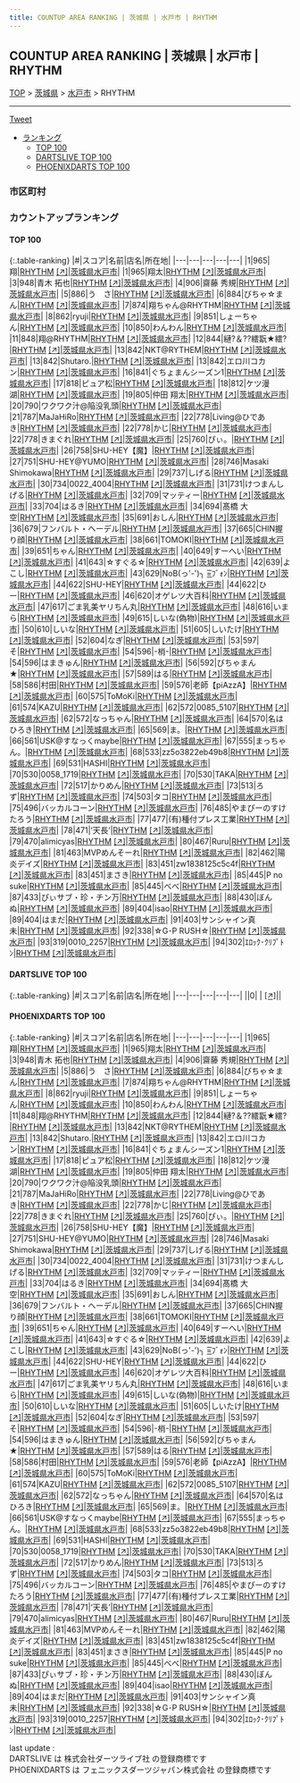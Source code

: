 ```yaml
---
title: COUNTUP AREA RANKING | 茨城県 | 水戸市 | RHYTHM
---
```

## COUNTUP AREA RANKING | 茨城県 | 水戸市 | RHYTHM

[TOP](/darts/rank/) > [茨城県](/darts/rank/茨城県/) > [水戸市](/darts/rank/茨城県/水戸市/) > RHYTHM

___

<a href="https://twitter.com/share?ref_src=twsrc%5Etfw" data-text="COUNTUP AREA RANKING | 茨城県水戸市RHYTHM" class="twitter-share-button" data-hashtags="DARTSLIVE,PHOENIXDARTS,darts,ダーツ" data-show-count="false">Tweet</a>

* [ランキング](#カウントアップランキング)
    * [TOP 100](#top-100)
    * [DARTSLIVE TOP 100](#dartslive-top-100)
    * [PHOENIXDARTS TOP 100](#phoenixdarts-top-100)

### 市区町村

<ul>

</ul>

### カウントアップランキング

#### TOP 100



{:.table-ranking}
|#|スコア|名前|店名|所在地|
|---|---|---|---|---|
|1|965|<span class="rank-name-pd">翔</span>|<a href="/darts/rank/shops/51911.html">RHYTHM</a> <a href="https://vs.phoenixdarts.com/jp/shop/shopDetailInfo/s_51911?s_seq=51911">[↗]</a>|<a href="/darts/rank/茨城県/水戸市">茨城県水戸市</a>|
|1|965|<span class="rank-name-pd">翔太</span>|<a href="/darts/rank/shops/51911.html">RHYTHM</a> <a href="https://vs.phoenixdarts.com/jp/shop/shopDetailInfo/s_51911?s_seq=51911">[↗]</a>|<a href="/darts/rank/茨城県/水戸市">茨城県水戸市</a>|
|3|948|<span class="rank-name-pd"><span class="pro-icon-pd"></span>青木 拓也</span>|<a href="/darts/rank/shops/51911.html">RHYTHM</a> <a href="https://vs.phoenixdarts.com/jp/shop/shopDetailInfo/s_51911?s_seq=51911">[↗]</a>|<a href="/darts/rank/茨城県/水戸市">茨城県水戸市</a>|
|4|906|<span class="rank-name-pd"><span class="pro-icon-pd"></span>齋藤 秀規</span>|<a href="/darts/rank/shops/51911.html">RHYTHM</a> <a href="https://vs.phoenixdarts.com/jp/shop/shopDetailInfo/s_51911?s_seq=51911">[↗]</a>|<a href="/darts/rank/茨城県/水戸市">茨城県水戸市</a>|
|5|886|<span class="rank-name-pd">う　さ</span>|<a href="/darts/rank/shops/51911.html">RHYTHM</a> <a href="https://vs.phoenixdarts.com/jp/shop/shopDetailInfo/s_51911?s_seq=51911">[↗]</a>|<a href="/darts/rank/茨城県/水戸市">茨城県水戸市</a>|
|6|884|<span class="rank-name-pd">びちゃ☆まん</span>|<a href="/darts/rank/shops/51911.html">RHYTHM</a> <a href="https://vs.phoenixdarts.com/jp/shop/shopDetailInfo/s_51911?s_seq=51911">[↗]</a>|<a href="/darts/rank/茨城県/水戸市">茨城県水戸市</a>|
|7|874|<span class="rank-name-pd">翔ちゃん@RHYTHM</span>|<a href="/darts/rank/shops/51911.html">RHYTHM</a> <a href="https://vs.phoenixdarts.com/jp/shop/shopDetailInfo/s_51911?s_seq=51911">[↗]</a>|<a href="/darts/rank/茨城県/水戸市">茨城県水戸市</a>|
|8|862|<span class="rank-name-pd">ryuji</span>|<a href="/darts/rank/shops/51911.html">RHYTHM</a> <a href="https://vs.phoenixdarts.com/jp/shop/shopDetailInfo/s_51911?s_seq=51911">[↗]</a>|<a href="/darts/rank/茨城県/水戸市">茨城県水戸市</a>|
|9|851|<span class="rank-name-pd">しょーちゃん</span>|<a href="/darts/rank/shops/51911.html">RHYTHM</a> <a href="https://vs.phoenixdarts.com/jp/shop/shopDetailInfo/s_51911?s_seq=51911">[↗]</a>|<a href="/darts/rank/茨城県/水戸市">茨城県水戸市</a>|
|10|850|<span class="rank-name-pd">わんわん</span>|<a href="/darts/rank/shops/51911.html">RHYTHM</a> <a href="https://vs.phoenixdarts.com/jp/shop/shopDetailInfo/s_51911?s_seq=51911">[↗]</a>|<a href="/darts/rank/茨城県/水戸市">茨城県水戸市</a>|
|11|848|<span class="rank-name-pd">翔@RHYTHM</span>|<a href="/darts/rank/shops/51911.html">RHYTHM</a> <a href="https://vs.phoenixdarts.com/jp/shop/shopDetailInfo/s_51911?s_seq=51911">[↗]</a>|<a href="/darts/rank/茨城県/水戸市">茨城県水戸市</a>|
|12|844|<span class="rank-name-pd">縺?＆??繧翫★繧?</span>|<a href="/darts/rank/shops/51911.html">RHYTHM</a> <a href="https://vs.phoenixdarts.com/jp/shop/shopDetailInfo/s_51911?s_seq=51911">[↗]</a>|<a href="/darts/rank/茨城県/水戸市">茨城県水戸市</a>|
|13|842|<span class="rank-name-pd">NKT@RYTHEM</span>|<a href="/darts/rank/shops/51911.html">RHYTHM</a> <a href="https://vs.phoenixdarts.com/jp/shop/shopDetailInfo/s_51911?s_seq=51911">[↗]</a>|<a href="/darts/rank/茨城県/水戸市">茨城県水戸市</a>|
|13|842|<span class="rank-name-pd">Shutaro.</span>|<a href="/darts/rank/shops/51911.html">RHYTHM</a> <a href="https://vs.phoenixdarts.com/jp/shop/shopDetailInfo/s_51911?s_seq=51911">[↗]</a>|<a href="/darts/rank/茨城県/水戸市">茨城県水戸市</a>|
|13|842|<span class="rank-name-pd">エロ川コカン</span>|<a href="/darts/rank/shops/51911.html">RHYTHM</a> <a href="https://vs.phoenixdarts.com/jp/shop/shopDetailInfo/s_51911?s_seq=51911">[↗]</a>|<a href="/darts/rank/茨城県/水戸市">茨城県水戸市</a>|
|16|841|<span class="rank-name-pd">ぐちょまんシーズン1</span>|<a href="/darts/rank/shops/51911.html">RHYTHM</a> <a href="https://vs.phoenixdarts.com/jp/shop/shopDetailInfo/s_51911?s_seq=51911">[↗]</a>|<a href="/darts/rank/茨城県/水戸市">茨城県水戸市</a>|
|17|818|<span class="rank-name-pd">ピュア松</span>|<a href="/darts/rank/shops/51911.html">RHYTHM</a> <a href="https://vs.phoenixdarts.com/jp/shop/shopDetailInfo/s_51911?s_seq=51911">[↗]</a>|<a href="/darts/rank/茨城県/水戸市">茨城県水戸市</a>|
|18|812|<span class="rank-name-pd">ケツ漫湖</span>|<a href="/darts/rank/shops/51911.html">RHYTHM</a> <a href="https://vs.phoenixdarts.com/jp/shop/shopDetailInfo/s_51911?s_seq=51911">[↗]</a>|<a href="/darts/rank/茨城県/水戸市">茨城県水戸市</a>|
|19|805|<span class="rank-name-pd">仲田 翔太</span>|<a href="/darts/rank/shops/51911.html">RHYTHM</a> <a href="https://vs.phoenixdarts.com/jp/shop/shopDetailInfo/s_51911?s_seq=51911">[↗]</a>|<a href="/darts/rank/茨城県/水戸市">茨城県水戸市</a>|
|20|790|<span class="rank-name-pd">ワクワク汁@陥没乳頭</span>|<a href="/darts/rank/shops/51911.html">RHYTHM</a> <a href="https://vs.phoenixdarts.com/jp/shop/shopDetailInfo/s_51911?s_seq=51911">[↗]</a>|<a href="/darts/rank/茨城県/水戸市">茨城県水戸市</a>|
|21|787|<span class="rank-name-pd">MaJaHiRo</span>|<a href="/darts/rank/shops/51911.html">RHYTHM</a> <a href="https://vs.phoenixdarts.com/jp/shop/shopDetailInfo/s_51911?s_seq=51911">[↗]</a>|<a href="/darts/rank/茨城県/水戸市">茨城県水戸市</a>|
|22|778|<span class="rank-name-pd">Living@ひであき</span>|<a href="/darts/rank/shops/51911.html">RHYTHM</a> <a href="https://vs.phoenixdarts.com/jp/shop/shopDetailInfo/s_51911?s_seq=51911">[↗]</a>|<a href="/darts/rank/茨城県/水戸市">茨城県水戸市</a>|
|22|778|<span class="rank-name-pd">かじ</span>|<a href="/darts/rank/shops/51911.html">RHYTHM</a> <a href="https://vs.phoenixdarts.com/jp/shop/shopDetailInfo/s_51911?s_seq=51911">[↗]</a>|<a href="/darts/rank/茨城県/水戸市">茨城県水戸市</a>|
|22|778|<span class="rank-name-pd">きまぐれ</span>|<a href="/darts/rank/shops/51911.html">RHYTHM</a> <a href="https://vs.phoenixdarts.com/jp/shop/shopDetailInfo/s_51911?s_seq=51911">[↗]</a>|<a href="/darts/rank/茨城県/水戸市">茨城県水戸市</a>|
|25|760|<span class="rank-name-pd">ぴぃ。</span>|<a href="/darts/rank/shops/51911.html">RHYTHM</a> <a href="https://vs.phoenixdarts.com/jp/shop/shopDetailInfo/s_51911?s_seq=51911">[↗]</a>|<a href="/darts/rank/茨城県/水戸市">茨城県水戸市</a>|
|26|758|<span class="rank-name-pd">SHU-HEY【魔】</span>|<a href="/darts/rank/shops/51911.html">RHYTHM</a> <a href="https://vs.phoenixdarts.com/jp/shop/shopDetailInfo/s_51911?s_seq=51911">[↗]</a>|<a href="/darts/rank/茨城県/水戸市">茨城県水戸市</a>|
|27|751|<span class="rank-name-pd">SHU-HEY@YUMO</span>|<a href="/darts/rank/shops/51911.html">RHYTHM</a> <a href="https://vs.phoenixdarts.com/jp/shop/shopDetailInfo/s_51911?s_seq=51911">[↗]</a>|<a href="/darts/rank/茨城県/水戸市">茨城県水戸市</a>|
|28|746|<span class="rank-name-pd">Masaki Shimokawa</span>|<a href="/darts/rank/shops/51911.html">RHYTHM</a> <a href="https://vs.phoenixdarts.com/jp/shop/shopDetailInfo/s_51911?s_seq=51911">[↗]</a>|<a href="/darts/rank/茨城県/水戸市">茨城県水戸市</a>|
|29|737|<span class="rank-name-pd">しげる</span>|<a href="/darts/rank/shops/51911.html">RHYTHM</a> <a href="https://vs.phoenixdarts.com/jp/shop/shopDetailInfo/s_51911?s_seq=51911">[↗]</a>|<a href="/darts/rank/茨城県/水戸市">茨城県水戸市</a>|
|30|734|<span class="rank-name-pd">0022_4004</span>|<a href="/darts/rank/shops/51911.html">RHYTHM</a> <a href="https://vs.phoenixdarts.com/jp/shop/shopDetailInfo/s_51911?s_seq=51911">[↗]</a>|<a href="/darts/rank/茨城県/水戸市">茨城県水戸市</a>|
|31|731|<span class="rank-name-pd">けつまんしげる</span>|<a href="/darts/rank/shops/51911.html">RHYTHM</a> <a href="https://vs.phoenixdarts.com/jp/shop/shopDetailInfo/s_51911?s_seq=51911">[↗]</a>|<a href="/darts/rank/茨城県/水戸市">茨城県水戸市</a>|
|32|709|<span class="rank-name-pd">マッティー</span>|<a href="/darts/rank/shops/51911.html">RHYTHM</a> <a href="https://vs.phoenixdarts.com/jp/shop/shopDetailInfo/s_51911?s_seq=51911">[↗]</a>|<a href="/darts/rank/茨城県/水戸市">茨城県水戸市</a>|
|33|704|<span class="rank-name-pd">はるき</span>|<a href="/darts/rank/shops/51911.html">RHYTHM</a> <a href="https://vs.phoenixdarts.com/jp/shop/shopDetailInfo/s_51911?s_seq=51911">[↗]</a>|<a href="/darts/rank/茨城県/水戸市">茨城県水戸市</a>|
|34|694|<span class="rank-name-pd">髙橋 大空</span>|<a href="/darts/rank/shops/51911.html">RHYTHM</a> <a href="https://vs.phoenixdarts.com/jp/shop/shopDetailInfo/s_51911?s_seq=51911">[↗]</a>|<a href="/darts/rank/茨城県/水戸市">茨城県水戸市</a>|
|35|691|<span class="rank-name-pd">おしん</span>|<a href="/darts/rank/shops/51911.html">RHYTHM</a> <a href="https://vs.phoenixdarts.com/jp/shop/shopDetailInfo/s_51911?s_seq=51911">[↗]</a>|<a href="/darts/rank/茨城県/水戸市">茨城県水戸市</a>|
|36|679|<span class="rank-name-pd">フンバルト・ヘーデル</span>|<a href="/darts/rank/shops/51911.html">RHYTHM</a> <a href="https://vs.phoenixdarts.com/jp/shop/shopDetailInfo/s_51911?s_seq=51911">[↗]</a>|<a href="/darts/rank/茨城県/水戸市">茨城県水戸市</a>|
|37|665|<span class="rank-name-pd">CHIN握り顔</span>|<a href="/darts/rank/shops/51911.html">RHYTHM</a> <a href="https://vs.phoenixdarts.com/jp/shop/shopDetailInfo/s_51911?s_seq=51911">[↗]</a>|<a href="/darts/rank/茨城県/水戸市">茨城県水戸市</a>|
|38|661|<span class="rank-name-pd">TOMOKI</span>|<a href="/darts/rank/shops/51911.html">RHYTHM</a> <a href="https://vs.phoenixdarts.com/jp/shop/shopDetailInfo/s_51911?s_seq=51911">[↗]</a>|<a href="/darts/rank/茨城県/水戸市">茨城県水戸市</a>|
|39|651|<span class="rank-name-pd">ちゃん</span>|<a href="/darts/rank/shops/51911.html">RHYTHM</a> <a href="https://vs.phoenixdarts.com/jp/shop/shopDetailInfo/s_51911?s_seq=51911">[↗]</a>|<a href="/darts/rank/茨城県/水戸市">茨城県水戸市</a>|
|40|649|<span class="rank-name-pd">すーへい</span>|<a href="/darts/rank/shops/51911.html">RHYTHM</a> <a href="https://vs.phoenixdarts.com/jp/shop/shopDetailInfo/s_51911?s_seq=51911">[↗]</a>|<a href="/darts/rank/茨城県/水戸市">茨城県水戸市</a>|
|41|643|<span class="rank-name-pd">☆すぐる☆</span>|<a href="/darts/rank/shops/51911.html">RHYTHM</a> <a href="https://vs.phoenixdarts.com/jp/shop/shopDetailInfo/s_51911?s_seq=51911">[↗]</a>|<a href="/darts/rank/茨城県/水戸市">茨城県水戸市</a>|
|42|639|<span class="rank-name-pd">よこし</span>|<a href="/darts/rank/shops/51911.html">RHYTHM</a> <a href="https://vs.phoenixdarts.com/jp/shop/shopDetailInfo/s_51911?s_seq=51911">[↗]</a>|<a href="/darts/rank/茨城県/水戸市">茨城県水戸市</a>|
|43|629|<span class="rank-name-pd">NoB(っ&#x27;-&#x27;)╮ =͟͟͞͞ﾌﾞｫﾝ</span>|<a href="/darts/rank/shops/51911.html">RHYTHM</a> <a href="https://vs.phoenixdarts.com/jp/shop/shopDetailInfo/s_51911?s_seq=51911">[↗]</a>|<a href="/darts/rank/茨城県/水戸市">茨城県水戸市</a>|
|44|622|<span class="rank-name-pd">SHU-HEY</span>|<a href="/darts/rank/shops/51911.html">RHYTHM</a> <a href="https://vs.phoenixdarts.com/jp/shop/shopDetailInfo/s_51911?s_seq=51911">[↗]</a>|<a href="/darts/rank/茨城県/水戸市">茨城県水戸市</a>|
|44|622|<span class="rank-name-pd">ひー</span>|<a href="/darts/rank/shops/51911.html">RHYTHM</a> <a href="https://vs.phoenixdarts.com/jp/shop/shopDetailInfo/s_51911?s_seq=51911">[↗]</a>|<a href="/darts/rank/茨城県/水戸市">茨城県水戸市</a>|
|46|620|<span class="rank-name-pd">オゲレツ大百科</span>|<a href="/darts/rank/shops/51911.html">RHYTHM</a> <a href="https://vs.phoenixdarts.com/jp/shop/shopDetailInfo/s_51911?s_seq=51911">[↗]</a>|<a href="/darts/rank/茨城県/水戸市">茨城県水戸市</a>|
|47|617|<span class="rank-name-pd">ごま乳美ヤリちん丸</span>|<a href="/darts/rank/shops/51911.html">RHYTHM</a> <a href="https://vs.phoenixdarts.com/jp/shop/shopDetailInfo/s_51911?s_seq=51911">[↗]</a>|<a href="/darts/rank/茨城県/水戸市">茨城県水戸市</a>|
|48|616|<span class="rank-name-pd">いまら</span>|<a href="/darts/rank/shops/51911.html">RHYTHM</a> <a href="https://vs.phoenixdarts.com/jp/shop/shopDetailInfo/s_51911?s_seq=51911">[↗]</a>|<a href="/darts/rank/茨城県/水戸市">茨城県水戸市</a>|
|49|615|<span class="rank-name-pd">しいな(偽物)</span>|<a href="/darts/rank/shops/51911.html">RHYTHM</a> <a href="https://vs.phoenixdarts.com/jp/shop/shopDetailInfo/s_51911?s_seq=51911">[↗]</a>|<a href="/darts/rank/茨城県/水戸市">茨城県水戸市</a>|
|50|610|<span class="rank-name-pd">しいな</span>|<a href="/darts/rank/shops/51911.html">RHYTHM</a> <a href="https://vs.phoenixdarts.com/jp/shop/shopDetailInfo/s_51911?s_seq=51911">[↗]</a>|<a href="/darts/rank/茨城県/水戸市">茨城県水戸市</a>|
|51|605|<span class="rank-name-pd">しいたけ</span>|<a href="/darts/rank/shops/51911.html">RHYTHM</a> <a href="https://vs.phoenixdarts.com/jp/shop/shopDetailInfo/s_51911?s_seq=51911">[↗]</a>|<a href="/darts/rank/茨城県/水戸市">茨城県水戸市</a>|
|52|604|<span class="rank-name-pd">なぎ</span>|<a href="/darts/rank/shops/51911.html">RHYTHM</a> <a href="https://vs.phoenixdarts.com/jp/shop/shopDetailInfo/s_51911?s_seq=51911">[↗]</a>|<a href="/darts/rank/茨城県/水戸市">茨城県水戸市</a>|
|53|597|<span class="rank-name-pd">そ</span>|<a href="/darts/rank/shops/51911.html">RHYTHM</a> <a href="https://vs.phoenixdarts.com/jp/shop/shopDetailInfo/s_51911?s_seq=51911">[↗]</a>|<a href="/darts/rank/茨城県/水戸市">茨城県水戸市</a>|
|54|596|<span class="rank-name-pd">-梢-</span>|<a href="/darts/rank/shops/51911.html">RHYTHM</a> <a href="https://vs.phoenixdarts.com/jp/shop/shopDetailInfo/s_51911?s_seq=51911">[↗]</a>|<a href="/darts/rank/茨城県/水戸市">茨城県水戸市</a>|
|54|596|<span class="rank-name-pd">はまきゅん</span>|<a href="/darts/rank/shops/51911.html">RHYTHM</a> <a href="https://vs.phoenixdarts.com/jp/shop/shopDetailInfo/s_51911?s_seq=51911">[↗]</a>|<a href="/darts/rank/茨城県/水戸市">茨城県水戸市</a>|
|56|592|<span class="rank-name-pd">びちゃまん★</span>|<a href="/darts/rank/shops/51911.html">RHYTHM</a> <a href="https://vs.phoenixdarts.com/jp/shop/shopDetailInfo/s_51911?s_seq=51911">[↗]</a>|<a href="/darts/rank/茨城県/水戸市">茨城県水戸市</a>|
|57|589|<span class="rank-name-pd">はる</span>|<a href="/darts/rank/shops/51911.html">RHYTHM</a> <a href="https://vs.phoenixdarts.com/jp/shop/shopDetailInfo/s_51911?s_seq=51911">[↗]</a>|<a href="/darts/rank/茨城県/水戸市">茨城県水戸市</a>|
|58|586|<span class="rank-name-pd">村田</span>|<a href="/darts/rank/shops/51911.html">RHYTHM</a> <a href="https://vs.phoenixdarts.com/jp/shop/shopDetailInfo/s_51911?s_seq=51911">[↗]</a>|<a href="/darts/rank/茨城県/水戸市">茨城県水戸市</a>|
|59|576|<span class="rank-name-pd">老師【piAzzA】</span>|<a href="/darts/rank/shops/51911.html">RHYTHM</a> <a href="https://vs.phoenixdarts.com/jp/shop/shopDetailInfo/s_51911?s_seq=51911">[↗]</a>|<a href="/darts/rank/茨城県/水戸市">茨城県水戸市</a>|
|60|575|<span class="rank-name-pd">ToMoKi</span>|<a href="/darts/rank/shops/51911.html">RHYTHM</a> <a href="https://vs.phoenixdarts.com/jp/shop/shopDetailInfo/s_51911?s_seq=51911">[↗]</a>|<a href="/darts/rank/茨城県/水戸市">茨城県水戸市</a>|
|61|574|<span class="rank-name-pd">KAZU</span>|<a href="/darts/rank/shops/51911.html">RHYTHM</a> <a href="https://vs.phoenixdarts.com/jp/shop/shopDetailInfo/s_51911?s_seq=51911">[↗]</a>|<a href="/darts/rank/茨城県/水戸市">茨城県水戸市</a>|
|62|572|<span class="rank-name-pd">0085_5107</span>|<a href="/darts/rank/shops/51911.html">RHYTHM</a> <a href="https://vs.phoenixdarts.com/jp/shop/shopDetailInfo/s_51911?s_seq=51911">[↗]</a>|<a href="/darts/rank/茨城県/水戸市">茨城県水戸市</a>|
|62|572|<span class="rank-name-pd">なっちゃん</span>|<a href="/darts/rank/shops/51911.html">RHYTHM</a> <a href="https://vs.phoenixdarts.com/jp/shop/shopDetailInfo/s_51911?s_seq=51911">[↗]</a>|<a href="/darts/rank/茨城県/水戸市">茨城県水戸市</a>|
|64|570|<span class="rank-name-pd">名はひろき</span>|<a href="/darts/rank/shops/51911.html">RHYTHM</a> <a href="https://vs.phoenixdarts.com/jp/shop/shopDetailInfo/s_51911?s_seq=51911">[↗]</a>|<a href="/darts/rank/茨城県/水戸市">茨城県水戸市</a>|
|65|569|<span class="rank-name-pd">ま。</span>|<a href="/darts/rank/shops/51911.html">RHYTHM</a> <a href="https://vs.phoenixdarts.com/jp/shop/shopDetailInfo/s_51911?s_seq=51911">[↗]</a>|<a href="/darts/rank/茨城県/水戸市">茨城県水戸市</a>|
|66|561|<span class="rank-name-pd">USK@すなっくmaybe</span>|<a href="/darts/rank/shops/51911.html">RHYTHM</a> <a href="https://vs.phoenixdarts.com/jp/shop/shopDetailInfo/s_51911?s_seq=51911">[↗]</a>|<a href="/darts/rank/茨城県/水戸市">茨城県水戸市</a>|
|67|555|<span class="rank-name-pd">まっちゃん。</span>|<a href="/darts/rank/shops/51911.html">RHYTHM</a> <a href="https://vs.phoenixdarts.com/jp/shop/shopDetailInfo/s_51911?s_seq=51911">[↗]</a>|<a href="/darts/rank/茨城県/水戸市">茨城県水戸市</a>|
|68|533|<span class="rank-name-pd">zz5o3822eb49b8</span>|<a href="/darts/rank/shops/51911.html">RHYTHM</a> <a href="https://vs.phoenixdarts.com/jp/shop/shopDetailInfo/s_51911?s_seq=51911">[↗]</a>|<a href="/darts/rank/茨城県/水戸市">茨城県水戸市</a>|
|69|531|<span class="rank-name-pd">HASHI</span>|<a href="/darts/rank/shops/51911.html">RHYTHM</a> <a href="https://vs.phoenixdarts.com/jp/shop/shopDetailInfo/s_51911?s_seq=51911">[↗]</a>|<a href="/darts/rank/茨城県/水戸市">茨城県水戸市</a>|
|70|530|<span class="rank-name-pd">0058_1719</span>|<a href="/darts/rank/shops/51911.html">RHYTHM</a> <a href="https://vs.phoenixdarts.com/jp/shop/shopDetailInfo/s_51911?s_seq=51911">[↗]</a>|<a href="/darts/rank/茨城県/水戸市">茨城県水戸市</a>|
|70|530|<span class="rank-name-pd">TAKA</span>|<a href="/darts/rank/shops/51911.html">RHYTHM</a> <a href="https://vs.phoenixdarts.com/jp/shop/shopDetailInfo/s_51911?s_seq=51911">[↗]</a>|<a href="/darts/rank/茨城県/水戸市">茨城県水戸市</a>|
|72|517|<span class="rank-name-pd">かりめん</span>|<a href="/darts/rank/shops/51911.html">RHYTHM</a> <a href="https://vs.phoenixdarts.com/jp/shop/shopDetailInfo/s_51911?s_seq=51911">[↗]</a>|<a href="/darts/rank/茨城県/水戸市">茨城県水戸市</a>|
|73|513|<span class="rank-name-pd">ろず</span>|<a href="/darts/rank/shops/51911.html">RHYTHM</a> <a href="https://vs.phoenixdarts.com/jp/shop/shopDetailInfo/s_51911?s_seq=51911">[↗]</a>|<a href="/darts/rank/茨城県/水戸市">茨城県水戸市</a>|
|74|503|<span class="rank-name-pd">タコ</span>|<a href="/darts/rank/shops/51911.html">RHYTHM</a> <a href="https://vs.phoenixdarts.com/jp/shop/shopDetailInfo/s_51911?s_seq=51911">[↗]</a>|<a href="/darts/rank/茨城県/水戸市">茨城県水戸市</a>|
|75|496|<span class="rank-name-pd">バッカルコーン</span>|<a href="/darts/rank/shops/51911.html">RHYTHM</a> <a href="https://vs.phoenixdarts.com/jp/shop/shopDetailInfo/s_51911?s_seq=51911">[↗]</a>|<a href="/darts/rank/茨城県/水戸市">茨城県水戸市</a>|
|76|485|<span class="rank-name-pd">やまぴーのすけたろう</span>|<a href="/darts/rank/shops/51911.html">RHYTHM</a> <a href="https://vs.phoenixdarts.com/jp/shop/shopDetailInfo/s_51911?s_seq=51911">[↗]</a>|<a href="/darts/rank/茨城県/水戸市">茨城県水戸市</a>|
|77|477|<span class="rank-name-pd">(有)種付プレス工業</span>|<a href="/darts/rank/shops/51911.html">RHYTHM</a> <a href="https://vs.phoenixdarts.com/jp/shop/shopDetailInfo/s_51911?s_seq=51911">[↗]</a>|<a href="/darts/rank/茨城県/水戸市">茨城県水戸市</a>|
|78|471|<span class="rank-name-pd">‘天長’</span>|<a href="/darts/rank/shops/51911.html">RHYTHM</a> <a href="https://vs.phoenixdarts.com/jp/shop/shopDetailInfo/s_51911?s_seq=51911">[↗]</a>|<a href="/darts/rank/茨城県/水戸市">茨城県水戸市</a>|
|79|470|<span class="rank-name-pd">alimicyas</span>|<a href="/darts/rank/shops/51911.html">RHYTHM</a> <a href="https://vs.phoenixdarts.com/jp/shop/shopDetailInfo/s_51911?s_seq=51911">[↗]</a>|<a href="/darts/rank/茨城県/水戸市">茨城県水戸市</a>|
|80|467|<span class="rank-name-pd">Ruru</span>|<a href="/darts/rank/shops/51911.html">RHYTHM</a> <a href="https://vs.phoenixdarts.com/jp/shop/shopDetailInfo/s_51911?s_seq=51911">[↗]</a>|<a href="/darts/rank/茨城県/水戸市">茨城県水戸市</a>|
|81|463|<span class="rank-name-pd">MVPめんそーれ</span>|<a href="/darts/rank/shops/51911.html">RHYTHM</a> <a href="https://vs.phoenixdarts.com/jp/shop/shopDetailInfo/s_51911?s_seq=51911">[↗]</a>|<a href="/darts/rank/茨城県/水戸市">茨城県水戸市</a>|
|82|462|<span class="rank-name-pd">陽炎デイズ</span>|<a href="/darts/rank/shops/51911.html">RHYTHM</a> <a href="https://vs.phoenixdarts.com/jp/shop/shopDetailInfo/s_51911?s_seq=51911">[↗]</a>|<a href="/darts/rank/茨城県/水戸市">茨城県水戸市</a>|
|83|451|<span class="rank-name-pd">zw1838125c5c4f</span>|<a href="/darts/rank/shops/51911.html">RHYTHM</a> <a href="https://vs.phoenixdarts.com/jp/shop/shopDetailInfo/s_51911?s_seq=51911">[↗]</a>|<a href="/darts/rank/茨城県/水戸市">茨城県水戸市</a>|
|83|451|<span class="rank-name-pd">まさき</span>|<a href="/darts/rank/shops/51911.html">RHYTHM</a> <a href="https://vs.phoenixdarts.com/jp/shop/shopDetailInfo/s_51911?s_seq=51911">[↗]</a>|<a href="/darts/rank/茨城県/水戸市">茨城県水戸市</a>|
|85|445|<span class="rank-name-pd">P no suke</span>|<a href="/darts/rank/shops/51911.html">RHYTHM</a> <a href="https://vs.phoenixdarts.com/jp/shop/shopDetailInfo/s_51911?s_seq=51911">[↗]</a>|<a href="/darts/rank/茨城県/水戸市">茨城県水戸市</a>|
|85|445|<span class="rank-name-pd">べべ</span>|<a href="/darts/rank/shops/51911.html">RHYTHM</a> <a href="https://vs.phoenixdarts.com/jp/shop/shopDetailInfo/s_51911?s_seq=51911">[↗]</a>|<a href="/darts/rank/茨城県/水戸市">茨城県水戸市</a>|
|87|433|<span class="rank-name-pd">ぴぃサブ・珍・チン万</span>|<a href="/darts/rank/shops/51911.html">RHYTHM</a> <a href="https://vs.phoenixdarts.com/jp/shop/shopDetailInfo/s_51911?s_seq=51911">[↗]</a>|<a href="/darts/rank/茨城県/水戸市">茨城県水戸市</a>|
|88|430|<span class="rank-name-pd">ぼんぬ</span>|<a href="/darts/rank/shops/51911.html">RHYTHM</a> <a href="https://vs.phoenixdarts.com/jp/shop/shopDetailInfo/s_51911?s_seq=51911">[↗]</a>|<a href="/darts/rank/茨城県/水戸市">茨城県水戸市</a>|
|89|404|<span class="rank-name-pd">isao</span>|<a href="/darts/rank/shops/51911.html">RHYTHM</a> <a href="https://vs.phoenixdarts.com/jp/shop/shopDetailInfo/s_51911?s_seq=51911">[↗]</a>|<a href="/darts/rank/茨城県/水戸市">茨城県水戸市</a>|
|89|404|<span class="rank-name-pd">はまだ</span>|<a href="/darts/rank/shops/51911.html">RHYTHM</a> <a href="https://vs.phoenixdarts.com/jp/shop/shopDetailInfo/s_51911?s_seq=51911">[↗]</a>|<a href="/darts/rank/茨城県/水戸市">茨城県水戸市</a>|
|91|403|<span class="rank-name-pd">サンシャイン真未</span>|<a href="/darts/rank/shops/51911.html">RHYTHM</a> <a href="https://vs.phoenixdarts.com/jp/shop/shopDetailInfo/s_51911?s_seq=51911">[↗]</a>|<a href="/darts/rank/茨城県/水戸市">茨城県水戸市</a>|
|92|338|<span class="rank-name-pd">☆G･P RUSH☆</span>|<a href="/darts/rank/shops/51911.html">RHYTHM</a> <a href="https://vs.phoenixdarts.com/jp/shop/shopDetailInfo/s_51911?s_seq=51911">[↗]</a>|<a href="/darts/rank/茨城県/水戸市">茨城県水戸市</a>|
|93|319|<span class="rank-name-pd">0010_2257</span>|<a href="/darts/rank/shops/51911.html">RHYTHM</a> <a href="https://vs.phoenixdarts.com/jp/shop/shopDetailInfo/s_51911?s_seq=51911">[↗]</a>|<a href="/darts/rank/茨城県/水戸市">茨城県水戸市</a>|
|94|302|<span class="rank-name-pd">ｴﾛｯｸ･ｸﾘﾌﾟﾄﾝ</span>|<a href="/darts/rank/shops/51911.html">RHYTHM</a> <a href="https://vs.phoenixdarts.com/jp/shop/shopDetailInfo/s_51911?s_seq=51911">[↗]</a>|<a href="/darts/rank/茨城県/水戸市">茨城県水戸市</a>|


#### DARTSLIVE TOP 100



{:.table-ranking}
|#|スコア|名前|店名|所在地|
|---|---|---|---|---|
||0|<span class="rank-name-dl"> </span>|<a href="/darts/rank/shops/.html"></a> <a href="">[↗]</a>|<a href="/darts/rank//"></a>|


#### PHOENIXDARTS TOP 100



{:.table-ranking}
|#|スコア|名前|店名|所在地|
|---|---|---|---|---|
|1|965|<span class="rank-name-pd">翔</span>|<a href="/darts/rank/shops/51911.html">RHYTHM</a> <a href="https://vs.phoenixdarts.com/jp/shop/shopDetailInfo/s_51911?s_seq=51911">[↗]</a>|<a href="/darts/rank/茨城県/水戸市">茨城県水戸市</a>|
|1|965|<span class="rank-name-pd">翔太</span>|<a href="/darts/rank/shops/51911.html">RHYTHM</a> <a href="https://vs.phoenixdarts.com/jp/shop/shopDetailInfo/s_51911?s_seq=51911">[↗]</a>|<a href="/darts/rank/茨城県/水戸市">茨城県水戸市</a>|
|3|948|<span class="rank-name-pd"><span class="pro-icon-pd"></span>青木 拓也</span>|<a href="/darts/rank/shops/51911.html">RHYTHM</a> <a href="https://vs.phoenixdarts.com/jp/shop/shopDetailInfo/s_51911?s_seq=51911">[↗]</a>|<a href="/darts/rank/茨城県/水戸市">茨城県水戸市</a>|
|4|906|<span class="rank-name-pd"><span class="pro-icon-pd"></span>齋藤 秀規</span>|<a href="/darts/rank/shops/51911.html">RHYTHM</a> <a href="https://vs.phoenixdarts.com/jp/shop/shopDetailInfo/s_51911?s_seq=51911">[↗]</a>|<a href="/darts/rank/茨城県/水戸市">茨城県水戸市</a>|
|5|886|<span class="rank-name-pd">う　さ</span>|<a href="/darts/rank/shops/51911.html">RHYTHM</a> <a href="https://vs.phoenixdarts.com/jp/shop/shopDetailInfo/s_51911?s_seq=51911">[↗]</a>|<a href="/darts/rank/茨城県/水戸市">茨城県水戸市</a>|
|6|884|<span class="rank-name-pd">びちゃ☆まん</span>|<a href="/darts/rank/shops/51911.html">RHYTHM</a> <a href="https://vs.phoenixdarts.com/jp/shop/shopDetailInfo/s_51911?s_seq=51911">[↗]</a>|<a href="/darts/rank/茨城県/水戸市">茨城県水戸市</a>|
|7|874|<span class="rank-name-pd">翔ちゃん@RHYTHM</span>|<a href="/darts/rank/shops/51911.html">RHYTHM</a> <a href="https://vs.phoenixdarts.com/jp/shop/shopDetailInfo/s_51911?s_seq=51911">[↗]</a>|<a href="/darts/rank/茨城県/水戸市">茨城県水戸市</a>|
|8|862|<span class="rank-name-pd">ryuji</span>|<a href="/darts/rank/shops/51911.html">RHYTHM</a> <a href="https://vs.phoenixdarts.com/jp/shop/shopDetailInfo/s_51911?s_seq=51911">[↗]</a>|<a href="/darts/rank/茨城県/水戸市">茨城県水戸市</a>|
|9|851|<span class="rank-name-pd">しょーちゃん</span>|<a href="/darts/rank/shops/51911.html">RHYTHM</a> <a href="https://vs.phoenixdarts.com/jp/shop/shopDetailInfo/s_51911?s_seq=51911">[↗]</a>|<a href="/darts/rank/茨城県/水戸市">茨城県水戸市</a>|
|10|850|<span class="rank-name-pd">わんわん</span>|<a href="/darts/rank/shops/51911.html">RHYTHM</a> <a href="https://vs.phoenixdarts.com/jp/shop/shopDetailInfo/s_51911?s_seq=51911">[↗]</a>|<a href="/darts/rank/茨城県/水戸市">茨城県水戸市</a>|
|11|848|<span class="rank-name-pd">翔@RHYTHM</span>|<a href="/darts/rank/shops/51911.html">RHYTHM</a> <a href="https://vs.phoenixdarts.com/jp/shop/shopDetailInfo/s_51911?s_seq=51911">[↗]</a>|<a href="/darts/rank/茨城県/水戸市">茨城県水戸市</a>|
|12|844|<span class="rank-name-pd">縺?＆??繧翫★繧?</span>|<a href="/darts/rank/shops/51911.html">RHYTHM</a> <a href="https://vs.phoenixdarts.com/jp/shop/shopDetailInfo/s_51911?s_seq=51911">[↗]</a>|<a href="/darts/rank/茨城県/水戸市">茨城県水戸市</a>|
|13|842|<span class="rank-name-pd">NKT@RYTHEM</span>|<a href="/darts/rank/shops/51911.html">RHYTHM</a> <a href="https://vs.phoenixdarts.com/jp/shop/shopDetailInfo/s_51911?s_seq=51911">[↗]</a>|<a href="/darts/rank/茨城県/水戸市">茨城県水戸市</a>|
|13|842|<span class="rank-name-pd">Shutaro.</span>|<a href="/darts/rank/shops/51911.html">RHYTHM</a> <a href="https://vs.phoenixdarts.com/jp/shop/shopDetailInfo/s_51911?s_seq=51911">[↗]</a>|<a href="/darts/rank/茨城県/水戸市">茨城県水戸市</a>|
|13|842|<span class="rank-name-pd">エロ川コカン</span>|<a href="/darts/rank/shops/51911.html">RHYTHM</a> <a href="https://vs.phoenixdarts.com/jp/shop/shopDetailInfo/s_51911?s_seq=51911">[↗]</a>|<a href="/darts/rank/茨城県/水戸市">茨城県水戸市</a>|
|16|841|<span class="rank-name-pd">ぐちょまんシーズン1</span>|<a href="/darts/rank/shops/51911.html">RHYTHM</a> <a href="https://vs.phoenixdarts.com/jp/shop/shopDetailInfo/s_51911?s_seq=51911">[↗]</a>|<a href="/darts/rank/茨城県/水戸市">茨城県水戸市</a>|
|17|818|<span class="rank-name-pd">ピュア松</span>|<a href="/darts/rank/shops/51911.html">RHYTHM</a> <a href="https://vs.phoenixdarts.com/jp/shop/shopDetailInfo/s_51911?s_seq=51911">[↗]</a>|<a href="/darts/rank/茨城県/水戸市">茨城県水戸市</a>|
|18|812|<span class="rank-name-pd">ケツ漫湖</span>|<a href="/darts/rank/shops/51911.html">RHYTHM</a> <a href="https://vs.phoenixdarts.com/jp/shop/shopDetailInfo/s_51911?s_seq=51911">[↗]</a>|<a href="/darts/rank/茨城県/水戸市">茨城県水戸市</a>|
|19|805|<span class="rank-name-pd">仲田 翔太</span>|<a href="/darts/rank/shops/51911.html">RHYTHM</a> <a href="https://vs.phoenixdarts.com/jp/shop/shopDetailInfo/s_51911?s_seq=51911">[↗]</a>|<a href="/darts/rank/茨城県/水戸市">茨城県水戸市</a>|
|20|790|<span class="rank-name-pd">ワクワク汁@陥没乳頭</span>|<a href="/darts/rank/shops/51911.html">RHYTHM</a> <a href="https://vs.phoenixdarts.com/jp/shop/shopDetailInfo/s_51911?s_seq=51911">[↗]</a>|<a href="/darts/rank/茨城県/水戸市">茨城県水戸市</a>|
|21|787|<span class="rank-name-pd">MaJaHiRo</span>|<a href="/darts/rank/shops/51911.html">RHYTHM</a> <a href="https://vs.phoenixdarts.com/jp/shop/shopDetailInfo/s_51911?s_seq=51911">[↗]</a>|<a href="/darts/rank/茨城県/水戸市">茨城県水戸市</a>|
|22|778|<span class="rank-name-pd">Living@ひであき</span>|<a href="/darts/rank/shops/51911.html">RHYTHM</a> <a href="https://vs.phoenixdarts.com/jp/shop/shopDetailInfo/s_51911?s_seq=51911">[↗]</a>|<a href="/darts/rank/茨城県/水戸市">茨城県水戸市</a>|
|22|778|<span class="rank-name-pd">かじ</span>|<a href="/darts/rank/shops/51911.html">RHYTHM</a> <a href="https://vs.phoenixdarts.com/jp/shop/shopDetailInfo/s_51911?s_seq=51911">[↗]</a>|<a href="/darts/rank/茨城県/水戸市">茨城県水戸市</a>|
|22|778|<span class="rank-name-pd">きまぐれ</span>|<a href="/darts/rank/shops/51911.html">RHYTHM</a> <a href="https://vs.phoenixdarts.com/jp/shop/shopDetailInfo/s_51911?s_seq=51911">[↗]</a>|<a href="/darts/rank/茨城県/水戸市">茨城県水戸市</a>|
|25|760|<span class="rank-name-pd">ぴぃ。</span>|<a href="/darts/rank/shops/51911.html">RHYTHM</a> <a href="https://vs.phoenixdarts.com/jp/shop/shopDetailInfo/s_51911?s_seq=51911">[↗]</a>|<a href="/darts/rank/茨城県/水戸市">茨城県水戸市</a>|
|26|758|<span class="rank-name-pd">SHU-HEY【魔】</span>|<a href="/darts/rank/shops/51911.html">RHYTHM</a> <a href="https://vs.phoenixdarts.com/jp/shop/shopDetailInfo/s_51911?s_seq=51911">[↗]</a>|<a href="/darts/rank/茨城県/水戸市">茨城県水戸市</a>|
|27|751|<span class="rank-name-pd">SHU-HEY@YUMO</span>|<a href="/darts/rank/shops/51911.html">RHYTHM</a> <a href="https://vs.phoenixdarts.com/jp/shop/shopDetailInfo/s_51911?s_seq=51911">[↗]</a>|<a href="/darts/rank/茨城県/水戸市">茨城県水戸市</a>|
|28|746|<span class="rank-name-pd">Masaki Shimokawa</span>|<a href="/darts/rank/shops/51911.html">RHYTHM</a> <a href="https://vs.phoenixdarts.com/jp/shop/shopDetailInfo/s_51911?s_seq=51911">[↗]</a>|<a href="/darts/rank/茨城県/水戸市">茨城県水戸市</a>|
|29|737|<span class="rank-name-pd">しげる</span>|<a href="/darts/rank/shops/51911.html">RHYTHM</a> <a href="https://vs.phoenixdarts.com/jp/shop/shopDetailInfo/s_51911?s_seq=51911">[↗]</a>|<a href="/darts/rank/茨城県/水戸市">茨城県水戸市</a>|
|30|734|<span class="rank-name-pd">0022_4004</span>|<a href="/darts/rank/shops/51911.html">RHYTHM</a> <a href="https://vs.phoenixdarts.com/jp/shop/shopDetailInfo/s_51911?s_seq=51911">[↗]</a>|<a href="/darts/rank/茨城県/水戸市">茨城県水戸市</a>|
|31|731|<span class="rank-name-pd">けつまんしげる</span>|<a href="/darts/rank/shops/51911.html">RHYTHM</a> <a href="https://vs.phoenixdarts.com/jp/shop/shopDetailInfo/s_51911?s_seq=51911">[↗]</a>|<a href="/darts/rank/茨城県/水戸市">茨城県水戸市</a>|
|32|709|<span class="rank-name-pd">マッティー</span>|<a href="/darts/rank/shops/51911.html">RHYTHM</a> <a href="https://vs.phoenixdarts.com/jp/shop/shopDetailInfo/s_51911?s_seq=51911">[↗]</a>|<a href="/darts/rank/茨城県/水戸市">茨城県水戸市</a>|
|33|704|<span class="rank-name-pd">はるき</span>|<a href="/darts/rank/shops/51911.html">RHYTHM</a> <a href="https://vs.phoenixdarts.com/jp/shop/shopDetailInfo/s_51911?s_seq=51911">[↗]</a>|<a href="/darts/rank/茨城県/水戸市">茨城県水戸市</a>|
|34|694|<span class="rank-name-pd">髙橋 大空</span>|<a href="/darts/rank/shops/51911.html">RHYTHM</a> <a href="https://vs.phoenixdarts.com/jp/shop/shopDetailInfo/s_51911?s_seq=51911">[↗]</a>|<a href="/darts/rank/茨城県/水戸市">茨城県水戸市</a>|
|35|691|<span class="rank-name-pd">おしん</span>|<a href="/darts/rank/shops/51911.html">RHYTHM</a> <a href="https://vs.phoenixdarts.com/jp/shop/shopDetailInfo/s_51911?s_seq=51911">[↗]</a>|<a href="/darts/rank/茨城県/水戸市">茨城県水戸市</a>|
|36|679|<span class="rank-name-pd">フンバルト・ヘーデル</span>|<a href="/darts/rank/shops/51911.html">RHYTHM</a> <a href="https://vs.phoenixdarts.com/jp/shop/shopDetailInfo/s_51911?s_seq=51911">[↗]</a>|<a href="/darts/rank/茨城県/水戸市">茨城県水戸市</a>|
|37|665|<span class="rank-name-pd">CHIN握り顔</span>|<a href="/darts/rank/shops/51911.html">RHYTHM</a> <a href="https://vs.phoenixdarts.com/jp/shop/shopDetailInfo/s_51911?s_seq=51911">[↗]</a>|<a href="/darts/rank/茨城県/水戸市">茨城県水戸市</a>|
|38|661|<span class="rank-name-pd">TOMOKI</span>|<a href="/darts/rank/shops/51911.html">RHYTHM</a> <a href="https://vs.phoenixdarts.com/jp/shop/shopDetailInfo/s_51911?s_seq=51911">[↗]</a>|<a href="/darts/rank/茨城県/水戸市">茨城県水戸市</a>|
|39|651|<span class="rank-name-pd">ちゃん</span>|<a href="/darts/rank/shops/51911.html">RHYTHM</a> <a href="https://vs.phoenixdarts.com/jp/shop/shopDetailInfo/s_51911?s_seq=51911">[↗]</a>|<a href="/darts/rank/茨城県/水戸市">茨城県水戸市</a>|
|40|649|<span class="rank-name-pd">すーへい</span>|<a href="/darts/rank/shops/51911.html">RHYTHM</a> <a href="https://vs.phoenixdarts.com/jp/shop/shopDetailInfo/s_51911?s_seq=51911">[↗]</a>|<a href="/darts/rank/茨城県/水戸市">茨城県水戸市</a>|
|41|643|<span class="rank-name-pd">☆すぐる☆</span>|<a href="/darts/rank/shops/51911.html">RHYTHM</a> <a href="https://vs.phoenixdarts.com/jp/shop/shopDetailInfo/s_51911?s_seq=51911">[↗]</a>|<a href="/darts/rank/茨城県/水戸市">茨城県水戸市</a>|
|42|639|<span class="rank-name-pd">よこし</span>|<a href="/darts/rank/shops/51911.html">RHYTHM</a> <a href="https://vs.phoenixdarts.com/jp/shop/shopDetailInfo/s_51911?s_seq=51911">[↗]</a>|<a href="/darts/rank/茨城県/水戸市">茨城県水戸市</a>|
|43|629|<span class="rank-name-pd">NoB(っ&#x27;-&#x27;)╮ =͟͟͞͞ﾌﾞｫﾝ</span>|<a href="/darts/rank/shops/51911.html">RHYTHM</a> <a href="https://vs.phoenixdarts.com/jp/shop/shopDetailInfo/s_51911?s_seq=51911">[↗]</a>|<a href="/darts/rank/茨城県/水戸市">茨城県水戸市</a>|
|44|622|<span class="rank-name-pd">SHU-HEY</span>|<a href="/darts/rank/shops/51911.html">RHYTHM</a> <a href="https://vs.phoenixdarts.com/jp/shop/shopDetailInfo/s_51911?s_seq=51911">[↗]</a>|<a href="/darts/rank/茨城県/水戸市">茨城県水戸市</a>|
|44|622|<span class="rank-name-pd">ひー</span>|<a href="/darts/rank/shops/51911.html">RHYTHM</a> <a href="https://vs.phoenixdarts.com/jp/shop/shopDetailInfo/s_51911?s_seq=51911">[↗]</a>|<a href="/darts/rank/茨城県/水戸市">茨城県水戸市</a>|
|46|620|<span class="rank-name-pd">オゲレツ大百科</span>|<a href="/darts/rank/shops/51911.html">RHYTHM</a> <a href="https://vs.phoenixdarts.com/jp/shop/shopDetailInfo/s_51911?s_seq=51911">[↗]</a>|<a href="/darts/rank/茨城県/水戸市">茨城県水戸市</a>|
|47|617|<span class="rank-name-pd">ごま乳美ヤリちん丸</span>|<a href="/darts/rank/shops/51911.html">RHYTHM</a> <a href="https://vs.phoenixdarts.com/jp/shop/shopDetailInfo/s_51911?s_seq=51911">[↗]</a>|<a href="/darts/rank/茨城県/水戸市">茨城県水戸市</a>|
|48|616|<span class="rank-name-pd">いまら</span>|<a href="/darts/rank/shops/51911.html">RHYTHM</a> <a href="https://vs.phoenixdarts.com/jp/shop/shopDetailInfo/s_51911?s_seq=51911">[↗]</a>|<a href="/darts/rank/茨城県/水戸市">茨城県水戸市</a>|
|49|615|<span class="rank-name-pd">しいな(偽物)</span>|<a href="/darts/rank/shops/51911.html">RHYTHM</a> <a href="https://vs.phoenixdarts.com/jp/shop/shopDetailInfo/s_51911?s_seq=51911">[↗]</a>|<a href="/darts/rank/茨城県/水戸市">茨城県水戸市</a>|
|50|610|<span class="rank-name-pd">しいな</span>|<a href="/darts/rank/shops/51911.html">RHYTHM</a> <a href="https://vs.phoenixdarts.com/jp/shop/shopDetailInfo/s_51911?s_seq=51911">[↗]</a>|<a href="/darts/rank/茨城県/水戸市">茨城県水戸市</a>|
|51|605|<span class="rank-name-pd">しいたけ</span>|<a href="/darts/rank/shops/51911.html">RHYTHM</a> <a href="https://vs.phoenixdarts.com/jp/shop/shopDetailInfo/s_51911?s_seq=51911">[↗]</a>|<a href="/darts/rank/茨城県/水戸市">茨城県水戸市</a>|
|52|604|<span class="rank-name-pd">なぎ</span>|<a href="/darts/rank/shops/51911.html">RHYTHM</a> <a href="https://vs.phoenixdarts.com/jp/shop/shopDetailInfo/s_51911?s_seq=51911">[↗]</a>|<a href="/darts/rank/茨城県/水戸市">茨城県水戸市</a>|
|53|597|<span class="rank-name-pd">そ</span>|<a href="/darts/rank/shops/51911.html">RHYTHM</a> <a href="https://vs.phoenixdarts.com/jp/shop/shopDetailInfo/s_51911?s_seq=51911">[↗]</a>|<a href="/darts/rank/茨城県/水戸市">茨城県水戸市</a>|
|54|596|<span class="rank-name-pd">-梢-</span>|<a href="/darts/rank/shops/51911.html">RHYTHM</a> <a href="https://vs.phoenixdarts.com/jp/shop/shopDetailInfo/s_51911?s_seq=51911">[↗]</a>|<a href="/darts/rank/茨城県/水戸市">茨城県水戸市</a>|
|54|596|<span class="rank-name-pd">はまきゅん</span>|<a href="/darts/rank/shops/51911.html">RHYTHM</a> <a href="https://vs.phoenixdarts.com/jp/shop/shopDetailInfo/s_51911?s_seq=51911">[↗]</a>|<a href="/darts/rank/茨城県/水戸市">茨城県水戸市</a>|
|56|592|<span class="rank-name-pd">びちゃまん★</span>|<a href="/darts/rank/shops/51911.html">RHYTHM</a> <a href="https://vs.phoenixdarts.com/jp/shop/shopDetailInfo/s_51911?s_seq=51911">[↗]</a>|<a href="/darts/rank/茨城県/水戸市">茨城県水戸市</a>|
|57|589|<span class="rank-name-pd">はる</span>|<a href="/darts/rank/shops/51911.html">RHYTHM</a> <a href="https://vs.phoenixdarts.com/jp/shop/shopDetailInfo/s_51911?s_seq=51911">[↗]</a>|<a href="/darts/rank/茨城県/水戸市">茨城県水戸市</a>|
|58|586|<span class="rank-name-pd">村田</span>|<a href="/darts/rank/shops/51911.html">RHYTHM</a> <a href="https://vs.phoenixdarts.com/jp/shop/shopDetailInfo/s_51911?s_seq=51911">[↗]</a>|<a href="/darts/rank/茨城県/水戸市">茨城県水戸市</a>|
|59|576|<span class="rank-name-pd">老師【piAzzA】</span>|<a href="/darts/rank/shops/51911.html">RHYTHM</a> <a href="https://vs.phoenixdarts.com/jp/shop/shopDetailInfo/s_51911?s_seq=51911">[↗]</a>|<a href="/darts/rank/茨城県/水戸市">茨城県水戸市</a>|
|60|575|<span class="rank-name-pd">ToMoKi</span>|<a href="/darts/rank/shops/51911.html">RHYTHM</a> <a href="https://vs.phoenixdarts.com/jp/shop/shopDetailInfo/s_51911?s_seq=51911">[↗]</a>|<a href="/darts/rank/茨城県/水戸市">茨城県水戸市</a>|
|61|574|<span class="rank-name-pd">KAZU</span>|<a href="/darts/rank/shops/51911.html">RHYTHM</a> <a href="https://vs.phoenixdarts.com/jp/shop/shopDetailInfo/s_51911?s_seq=51911">[↗]</a>|<a href="/darts/rank/茨城県/水戸市">茨城県水戸市</a>|
|62|572|<span class="rank-name-pd">0085_5107</span>|<a href="/darts/rank/shops/51911.html">RHYTHM</a> <a href="https://vs.phoenixdarts.com/jp/shop/shopDetailInfo/s_51911?s_seq=51911">[↗]</a>|<a href="/darts/rank/茨城県/水戸市">茨城県水戸市</a>|
|62|572|<span class="rank-name-pd">なっちゃん</span>|<a href="/darts/rank/shops/51911.html">RHYTHM</a> <a href="https://vs.phoenixdarts.com/jp/shop/shopDetailInfo/s_51911?s_seq=51911">[↗]</a>|<a href="/darts/rank/茨城県/水戸市">茨城県水戸市</a>|
|64|570|<span class="rank-name-pd">名はひろき</span>|<a href="/darts/rank/shops/51911.html">RHYTHM</a> <a href="https://vs.phoenixdarts.com/jp/shop/shopDetailInfo/s_51911?s_seq=51911">[↗]</a>|<a href="/darts/rank/茨城県/水戸市">茨城県水戸市</a>|
|65|569|<span class="rank-name-pd">ま。</span>|<a href="/darts/rank/shops/51911.html">RHYTHM</a> <a href="https://vs.phoenixdarts.com/jp/shop/shopDetailInfo/s_51911?s_seq=51911">[↗]</a>|<a href="/darts/rank/茨城県/水戸市">茨城県水戸市</a>|
|66|561|<span class="rank-name-pd">USK@すなっくmaybe</span>|<a href="/darts/rank/shops/51911.html">RHYTHM</a> <a href="https://vs.phoenixdarts.com/jp/shop/shopDetailInfo/s_51911?s_seq=51911">[↗]</a>|<a href="/darts/rank/茨城県/水戸市">茨城県水戸市</a>|
|67|555|<span class="rank-name-pd">まっちゃん。</span>|<a href="/darts/rank/shops/51911.html">RHYTHM</a> <a href="https://vs.phoenixdarts.com/jp/shop/shopDetailInfo/s_51911?s_seq=51911">[↗]</a>|<a href="/darts/rank/茨城県/水戸市">茨城県水戸市</a>|
|68|533|<span class="rank-name-pd">zz5o3822eb49b8</span>|<a href="/darts/rank/shops/51911.html">RHYTHM</a> <a href="https://vs.phoenixdarts.com/jp/shop/shopDetailInfo/s_51911?s_seq=51911">[↗]</a>|<a href="/darts/rank/茨城県/水戸市">茨城県水戸市</a>|
|69|531|<span class="rank-name-pd">HASHI</span>|<a href="/darts/rank/shops/51911.html">RHYTHM</a> <a href="https://vs.phoenixdarts.com/jp/shop/shopDetailInfo/s_51911?s_seq=51911">[↗]</a>|<a href="/darts/rank/茨城県/水戸市">茨城県水戸市</a>|
|70|530|<span class="rank-name-pd">0058_1719</span>|<a href="/darts/rank/shops/51911.html">RHYTHM</a> <a href="https://vs.phoenixdarts.com/jp/shop/shopDetailInfo/s_51911?s_seq=51911">[↗]</a>|<a href="/darts/rank/茨城県/水戸市">茨城県水戸市</a>|
|70|530|<span class="rank-name-pd">TAKA</span>|<a href="/darts/rank/shops/51911.html">RHYTHM</a> <a href="https://vs.phoenixdarts.com/jp/shop/shopDetailInfo/s_51911?s_seq=51911">[↗]</a>|<a href="/darts/rank/茨城県/水戸市">茨城県水戸市</a>|
|72|517|<span class="rank-name-pd">かりめん</span>|<a href="/darts/rank/shops/51911.html">RHYTHM</a> <a href="https://vs.phoenixdarts.com/jp/shop/shopDetailInfo/s_51911?s_seq=51911">[↗]</a>|<a href="/darts/rank/茨城県/水戸市">茨城県水戸市</a>|
|73|513|<span class="rank-name-pd">ろず</span>|<a href="/darts/rank/shops/51911.html">RHYTHM</a> <a href="https://vs.phoenixdarts.com/jp/shop/shopDetailInfo/s_51911?s_seq=51911">[↗]</a>|<a href="/darts/rank/茨城県/水戸市">茨城県水戸市</a>|
|74|503|<span class="rank-name-pd">タコ</span>|<a href="/darts/rank/shops/51911.html">RHYTHM</a> <a href="https://vs.phoenixdarts.com/jp/shop/shopDetailInfo/s_51911?s_seq=51911">[↗]</a>|<a href="/darts/rank/茨城県/水戸市">茨城県水戸市</a>|
|75|496|<span class="rank-name-pd">バッカルコーン</span>|<a href="/darts/rank/shops/51911.html">RHYTHM</a> <a href="https://vs.phoenixdarts.com/jp/shop/shopDetailInfo/s_51911?s_seq=51911">[↗]</a>|<a href="/darts/rank/茨城県/水戸市">茨城県水戸市</a>|
|76|485|<span class="rank-name-pd">やまぴーのすけたろう</span>|<a href="/darts/rank/shops/51911.html">RHYTHM</a> <a href="https://vs.phoenixdarts.com/jp/shop/shopDetailInfo/s_51911?s_seq=51911">[↗]</a>|<a href="/darts/rank/茨城県/水戸市">茨城県水戸市</a>|
|77|477|<span class="rank-name-pd">(有)種付プレス工業</span>|<a href="/darts/rank/shops/51911.html">RHYTHM</a> <a href="https://vs.phoenixdarts.com/jp/shop/shopDetailInfo/s_51911?s_seq=51911">[↗]</a>|<a href="/darts/rank/茨城県/水戸市">茨城県水戸市</a>|
|78|471|<span class="rank-name-pd">‘天長’</span>|<a href="/darts/rank/shops/51911.html">RHYTHM</a> <a href="https://vs.phoenixdarts.com/jp/shop/shopDetailInfo/s_51911?s_seq=51911">[↗]</a>|<a href="/darts/rank/茨城県/水戸市">茨城県水戸市</a>|
|79|470|<span class="rank-name-pd">alimicyas</span>|<a href="/darts/rank/shops/51911.html">RHYTHM</a> <a href="https://vs.phoenixdarts.com/jp/shop/shopDetailInfo/s_51911?s_seq=51911">[↗]</a>|<a href="/darts/rank/茨城県/水戸市">茨城県水戸市</a>|
|80|467|<span class="rank-name-pd">Ruru</span>|<a href="/darts/rank/shops/51911.html">RHYTHM</a> <a href="https://vs.phoenixdarts.com/jp/shop/shopDetailInfo/s_51911?s_seq=51911">[↗]</a>|<a href="/darts/rank/茨城県/水戸市">茨城県水戸市</a>|
|81|463|<span class="rank-name-pd">MVPめんそーれ</span>|<a href="/darts/rank/shops/51911.html">RHYTHM</a> <a href="https://vs.phoenixdarts.com/jp/shop/shopDetailInfo/s_51911?s_seq=51911">[↗]</a>|<a href="/darts/rank/茨城県/水戸市">茨城県水戸市</a>|
|82|462|<span class="rank-name-pd">陽炎デイズ</span>|<a href="/darts/rank/shops/51911.html">RHYTHM</a> <a href="https://vs.phoenixdarts.com/jp/shop/shopDetailInfo/s_51911?s_seq=51911">[↗]</a>|<a href="/darts/rank/茨城県/水戸市">茨城県水戸市</a>|
|83|451|<span class="rank-name-pd">zw1838125c5c4f</span>|<a href="/darts/rank/shops/51911.html">RHYTHM</a> <a href="https://vs.phoenixdarts.com/jp/shop/shopDetailInfo/s_51911?s_seq=51911">[↗]</a>|<a href="/darts/rank/茨城県/水戸市">茨城県水戸市</a>|
|83|451|<span class="rank-name-pd">まさき</span>|<a href="/darts/rank/shops/51911.html">RHYTHM</a> <a href="https://vs.phoenixdarts.com/jp/shop/shopDetailInfo/s_51911?s_seq=51911">[↗]</a>|<a href="/darts/rank/茨城県/水戸市">茨城県水戸市</a>|
|85|445|<span class="rank-name-pd">P no suke</span>|<a href="/darts/rank/shops/51911.html">RHYTHM</a> <a href="https://vs.phoenixdarts.com/jp/shop/shopDetailInfo/s_51911?s_seq=51911">[↗]</a>|<a href="/darts/rank/茨城県/水戸市">茨城県水戸市</a>|
|85|445|<span class="rank-name-pd">べべ</span>|<a href="/darts/rank/shops/51911.html">RHYTHM</a> <a href="https://vs.phoenixdarts.com/jp/shop/shopDetailInfo/s_51911?s_seq=51911">[↗]</a>|<a href="/darts/rank/茨城県/水戸市">茨城県水戸市</a>|
|87|433|<span class="rank-name-pd">ぴぃサブ・珍・チン万</span>|<a href="/darts/rank/shops/51911.html">RHYTHM</a> <a href="https://vs.phoenixdarts.com/jp/shop/shopDetailInfo/s_51911?s_seq=51911">[↗]</a>|<a href="/darts/rank/茨城県/水戸市">茨城県水戸市</a>|
|88|430|<span class="rank-name-pd">ぼんぬ</span>|<a href="/darts/rank/shops/51911.html">RHYTHM</a> <a href="https://vs.phoenixdarts.com/jp/shop/shopDetailInfo/s_51911?s_seq=51911">[↗]</a>|<a href="/darts/rank/茨城県/水戸市">茨城県水戸市</a>|
|89|404|<span class="rank-name-pd">isao</span>|<a href="/darts/rank/shops/51911.html">RHYTHM</a> <a href="https://vs.phoenixdarts.com/jp/shop/shopDetailInfo/s_51911?s_seq=51911">[↗]</a>|<a href="/darts/rank/茨城県/水戸市">茨城県水戸市</a>|
|89|404|<span class="rank-name-pd">はまだ</span>|<a href="/darts/rank/shops/51911.html">RHYTHM</a> <a href="https://vs.phoenixdarts.com/jp/shop/shopDetailInfo/s_51911?s_seq=51911">[↗]</a>|<a href="/darts/rank/茨城県/水戸市">茨城県水戸市</a>|
|91|403|<span class="rank-name-pd">サンシャイン真未</span>|<a href="/darts/rank/shops/51911.html">RHYTHM</a> <a href="https://vs.phoenixdarts.com/jp/shop/shopDetailInfo/s_51911?s_seq=51911">[↗]</a>|<a href="/darts/rank/茨城県/水戸市">茨城県水戸市</a>|
|92|338|<span class="rank-name-pd">☆G･P RUSH☆</span>|<a href="/darts/rank/shops/51911.html">RHYTHM</a> <a href="https://vs.phoenixdarts.com/jp/shop/shopDetailInfo/s_51911?s_seq=51911">[↗]</a>|<a href="/darts/rank/茨城県/水戸市">茨城県水戸市</a>|
|93|319|<span class="rank-name-pd">0010_2257</span>|<a href="/darts/rank/shops/51911.html">RHYTHM</a> <a href="https://vs.phoenixdarts.com/jp/shop/shopDetailInfo/s_51911?s_seq=51911">[↗]</a>|<a href="/darts/rank/茨城県/水戸市">茨城県水戸市</a>|
|94|302|<span class="rank-name-pd">ｴﾛｯｸ･ｸﾘﾌﾟﾄﾝ</span>|<a href="/darts/rank/shops/51911.html">RHYTHM</a> <a href="https://vs.phoenixdarts.com/jp/shop/shopDetailInfo/s_51911?s_seq=51911">[↗]</a>|<a href="/darts/rank/茨城県/水戸市">茨城県水戸市</a>|


<div class="footer border-top border-gray-light mt-5 pt-3 text-right text-gray">
    last update : <span style="font-weight: italic" id="foot_last_modified"></span><br />
    DARTSLIVE は 株式会社ダーツライブ社 の登録商標です<br />
    PHOENIXDARTS は フェニックスダーツジャパン株式会社 の登録商標です<br />
</div>

<script src="https://cdnjs.cloudflare.com/ajax/libs/jquery.tablesorter/2.31.3/js/jquery.tablesorter.min.js" integrity="sha512-qzgd5cYSZcosqpzpn7zF2ZId8f/8CHmFKZ8j7mU4OUXTNRd5g+ZHBPsgKEwoqxCtdQvExE5LprwwPAgoicguNg==" crossorigin="anonymous" referrerpolicy="no-referrer"></script>
<link rel="stylesheet" href="https://cdnjs.cloudflare.com/ajax/libs/jquery.tablesorter/2.31.3/css/theme.default.min.css" integrity="sha512-wghhOJkjQX0Lh3NSWvNKeZ0ZpNn+SPVXX1Qyc9OCaogADktxrBiBdKGDoqVUOyhStvMBmJQ8ZdMHiR3wuEq8+w==" crossorigin="anonymous" referrerpolicy="no-referrer" />
<script>
$(function() {
    $(".table-ranking").tablesorter({sortList:[[0, 0]]});
    $("#foot_last_modified").text(formatDate(new Date(document.lastModified), 'yyyy-MM-dd HH:mm:ss'));
});
</script>

<script async src="https://platform.twitter.com/widgets.js" charset="utf-8"></script>